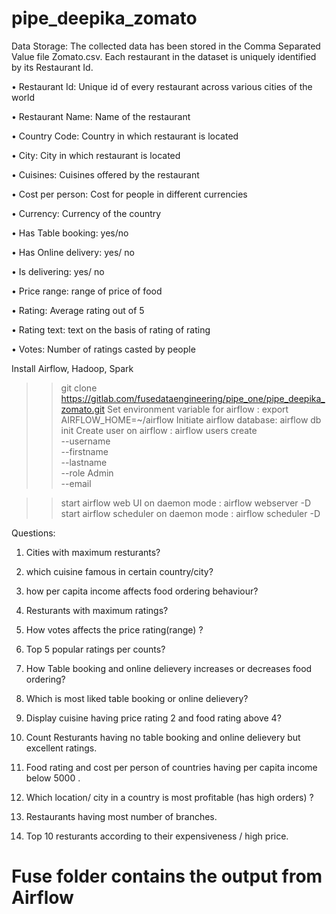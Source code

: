 # pipe_deepika_zomato

Data Storage:
The collected data has been stored in the Comma Separated Value file Zomato.csv. Each restaurant in the dataset is uniquely identified by its Restaurant Id.

• Restaurant Id: Unique id of every restaurant across various cities of the world

• Restaurant Name: Name of the restaurant

• Country Code: Country in which restaurant is located

• City: City in which restaurant is located

• Cuisines: Cuisines offered by the restaurant

• Cost per person: Cost for people in different currencies 

• Currency: Currency of the country

• Has Table booking: yes/no

• Has Online delivery: yes/ no

• Is delivering: yes/ no

• Price range: range of price of food

• Rating: Average rating out of 5

• Rating text: text on the basis of rating of rating

• Votes: Number of ratings casted by people


Install Airflow, Hadoop, Spark 

>> git clone https://gitlab.com/fusedataengineering/pipe_one/pipe_deepika_zomato.git
>> Set environment variable for airflow :  export AIRFLOW_HOME=~/airflow
>> Initiate airflow database: airflow db init
>> Create user on airflow : 
    airflow users create \
    --username <username> \
    --firstname <firstname> \
    --lastname <lastname> \
    --role Admin \
    --email <email>

>> start airflow web UI on daemon mode : airflow webserver -D
>> start airflow scheduler on daemon mode : airflow scheduler -D
 




Questions:

1. Cities with maximum resturants?

2. which cuisine famous in certain country/city?

3. how per capita income affects food ordering behaviour?

4. Resturants with maximum ratings?

5. How votes affects the price rating(range) ?

6. Top 5 popular ratings per counts?

7. How Table booking and  online delievery increases or decreases food ordering?

8. Which is most liked table booking or online delievery?

9. Display cuisine having price rating 2 and food rating above 4?

10. Count Resturants having no table booking and online delievery  but excellent ratings.

11. Food rating and cost per person of countries having per capita income below 5000 .

12. Which location/ city in a country is most profitable (has high orders) ?

13. Restaurants having most number of branches.

14. Top 10 resturants according to their expensiveness / high price.



# Fuse folder contains the output from Airflow


